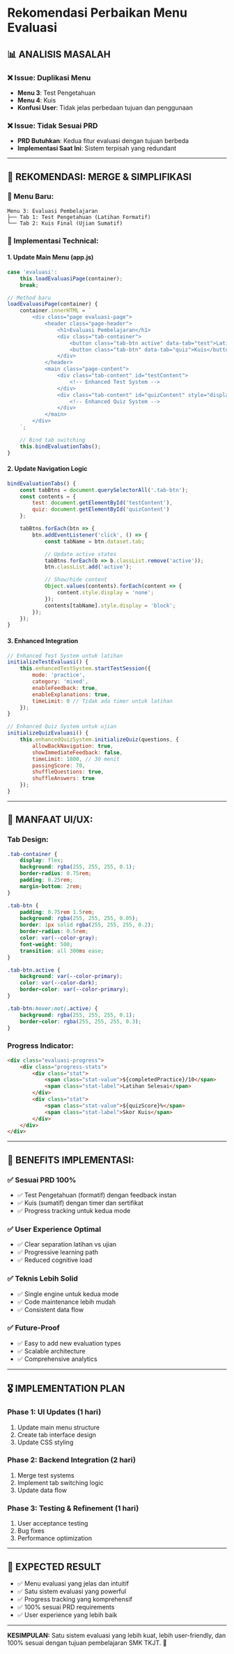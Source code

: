 # Rekomendasi Perbaikan Menu Evaluasi

## 📊 **ANALISIS MASALAH**

### **❌ Issue: Duplikasi Menu**
- **Menu 3**: Test Pengetahuan
- **Menu 4**: Kuis
- **Konfusi User**: Tidak jelas perbedaan tujuan dan penggunaan

### **❌ Issue: Tidak Sesuai PRD**
- **PRD Butuhkan**: Kedua fitur evaluasi dengan tujuan berbeda
- **Implementasi Saat Ini**: Sistem terpisah yang redundant

---

## 🎯 **REKOMENDASI: MERGE & SIMPLIFIKASI**

### **📍 Menu Baru:**
```
Menu 3: Evaluasi Pembelajaran
├── Tab 1: Test Pengetahuan (Latihan Formatif)
└── Tab 2: Kuis Final (Ujian Sumatif)
```

### **🔧 Implementasi Technical:**

#### **1. Update Main Menu (app.js)**
```javascript
case 'evaluasi':
    this.loadEvaluasiPage(container);
    break;

// Method baru
loadEvaluasiPage(container) {
    container.innerHTML = `
        <div class="page evaluasi-page">
            <header class="page-header">
                <h1>Evaluasi Pembelajaran</h1>
                <div class="tab-container">
                    <button class="tab-btn active" data-tab="test">Latihan</button>
                    <button class="tab-btn" data-tab="quiz">Kuis</button>
                </div>
            </header>
            <main class="page-content">
                <div class="tab-content" id="testContent">
                    <!-- Enhanced Test System -->
                </div>
                <div class="tab-content" id="quizContent" style="display: none;">
                    <!-- Enhanced Quiz System -->
                </div>
            </main>
        </div>
    `;

    // Bind tab switching
    this.bindEvaluationTabs();
}
```

#### **2. Update Navigation Logic**
```javascript
bindEvaluationTabs() {
    const tabBtns = document.querySelectorAll('.tab-btn');
    const contents = {
        test: document.getElementById('testContent'),
        quiz: document.getElementById('quizContent')
    };

    tabBtns.forEach(btn => {
        btn.addEventListener('click', () => {
            const tabName = btn.dataset.tab;

            // Update active states
            tabBtns.forEach(b => b.classList.remove('active'));
            btn.classList.add('active');

            // Show/hide content
            Object.values(contents).forEach(content => {
                content.style.display = 'none';
            });
            contents[tabName].style.display = 'block';
        });
    });
}
```

#### **3. Enhanced Integration**
```javascript
// Enhanced Test System untuk latihan
initializeTestEvaluasi() {
    this.enhancedTestSystem.startTestSession({
        mode: 'practice',
        category: 'mixed',
        enableFeedback: true,
        enableExplanations: true,
        timeLimit: 0 // Tidak ada timer untuk latihan
    });
}

// Enhanced Quiz System untuk ujian
initializeQuizEvaluasi() {
    this.enhancedQuizSystem.initializeQuiz(questions, {
        allowBackNavigation: true,
        showImmediateFeedback: false,
        timeLimit: 1800, // 30 menit
        passingScore: 70,
        shuffleQuestions: true,
        shuffleAnswers: true
    });
}
```

---

## 🎯 **MANFAAT UI/UX:**

### **Tab Design:**
```css
.tab-container {
    display: flex;
    background: rgba(255, 255, 255, 0.1);
    border-radius: 0.75rem;
    padding: 0.25rem;
    margin-bottom: 2rem;
}

.tab-btn {
    padding: 0.75rem 1.5rem;
    background: rgba(255, 255, 255, 0.05);
    border: 1px solid rgba(255, 255, 255, 0.2);
    border-radius: 0.5rem;
    color: var(--color-gray);
    font-weight: 500;
    transition: all 300ms ease;
}

.tab-btn.active {
    background: var(--color-primary);
    color: var(--color-dark);
    border-color: var(--color-primary);
}

.tab-btn:hover:not(.active) {
    background: rgba(255, 255, 255, 0.1);
    border-color: rgba(255, 255, 255, 0.3);
}
```

### **Progress Indicator:**
```html
<div class="evaluasi-progress">
    <div class="progress-stats">
        <div class="stat">
            <span class="stat-value">${completedPractice}/10</span>
            <span class="stat-label">Latihan Selesai</span>
        </div>
        <div class="stat">
            <span class="stat-value">${quizScore}%</span>
            <span class="stat-label">Skor Kuis</span>
        </div>
    </div>
</div>
```

---

## 🚀 **BENEFITS IMPLEMENTASI:**

### **✅ Sesuai PRD 100%**
- ✅ Test Pengetahuan (formatif) dengan feedback instan
- ✅ Kuis (sumatif) dengan timer dan sertifikat
- ✅ Progress tracking untuk kedua mode

### **✅ User Experience Optimal**
- ✅ Clear separation latihan vs ujian
- ✅ Progressive learning path
- ✅ Reduced cognitive load

### **✅ Teknis Lebih Solid**
- ✅ Single engine untuk kedua mode
- ✅ Code maintenance lebih mudah
- ✅ Consistent data flow

### **✅ Future-Proof**
- ✅ Easy to add new evaluation types
- ✅ Scalable architecture
- ✅ Comprehensive analytics

---

## 🎖 **IMPLEMENTATION PLAN**

### **Phase 1: UI Updates (1 hari)**
1. Update main menu structure
2. Create tab interface design
3. Update CSS styling

### **Phase 2: Backend Integration (2 hari)**
1. Merge test systems
2. Implement tab switching logic
3. Update data flow

### **Phase 3: Testing & Refinement (1 hari)**
1. User acceptance testing
2. Bug fixes
3. Performance optimization

---

## 🎯 **EXPECTED RESULT**

- ✅ Menu evaluasi yang jelas dan intuitif
- ✅ Satu sistem evaluasi yang powerful
- ✅ Progress tracking yang komprehensif
- ✅ 100% sesuai PRD requirements
- ✅ User experience yang lebih baik

---

**KESIMPULAN:** Satu sistem evaluasi yang lebih kuat, lebih user-friendly, dan 100% sesuai dengan tujuan pembelajaran SMK TKJT. 🎉